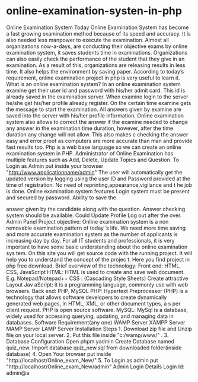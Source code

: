 # online-examination-systen-in-php
Online Examination System Today Online Examination System has become a fast growing examination method because of its speed and
 accuracy. It is also needed less manpower to execute the examination. Almost all organizations now-a-days, are conducting 
 their objective exams by online examination system, it saves students time in examinations. Organizations can also easily 
 check the performance of the student that they give in an examination. As a result of this, organizations are releasing 
 results in less time. It also helps the environment by saving paper. According to today’s requirement, online examination
 project in php is very useful to learn it.  What is an online examination system? In an online examination system examine 
 get their user id and password with his/her admit card. This id is already saved in the examination server. When examine 
 login to the server he/she get his/her profile already register. On the certain time examine gets the message to start 
 the examination. All answers given by examine are saved into the server with his/her profile information. Online examination 
 system also allows to correct the answer if the examine needed to change any answer in the examination time duration, however, 
 after the time duration any change will not allow. This also makes c checking the answer easy and error proof as computers are
 more accurate than man and provide fast results too. Php is a web base language so we can create an online examination system 
 in PHP.  Administrator of Online Examination has multiple features such as Add, Delete, Update Topics and Question. To Login 
 as Admin put inside your browser "http://www.applicationname/admin"  The user will automatically get the updated version by 
 logging using the user ID and Password provided at the time of registration. No need of reprinting,appearance,vigilance and t
 he job is done.  Online examination system features Login system must be present and secured by password. Ability to save the
 
 answer given by the candidate along with the question. Answer checking system should be available. Could Update Profile Log 
 out after the over. Admin Panel Project objective: Online examination system is a non removable examination pattern of today
 ’s life. We need more time saving and more accurate examination system as the number of applicants is increasing day by day. 
 For all IT students and professionals, it is very important to have some basic understanding about the online examination sys
 tem. On this site you will get source code with the running project. It will help you to understand the concept of the projec
 t. Here you find project in php free download.  Brief overview of the technology:      Front end: HTML, CSS, JavaScript  HTML:
 HTML is used to create and save web document. E.g. Notepad/Notepad++ CSS : (Cascading Style Sheets) Create attractive Layout Jav
 aScript: it is a programming language, commonly use with web browsers. Back end: PHP, MySQL  PHP: Hypertext Preprocessor (PHP) is
 a technology that allows software developers to create dynamically generated web pages, in HTML, XML, or other document types, a
 s per client request. PHP is open source software. MySQL: MySql is a database, widely used for accessing querying, updating, and 
 managing data in databases. Software Requirement(any one) WAMP Server XAMPP Server MAMP Server LAMP Server Installation Steps 1. 
 Download zip file and Unzip file on your local server. 2. Put this file inside "c:/wamp/www/" . 3. Database Configuration Open phpm
 yadmin Create Database named quiz_new. Import database quiz_new.sql from downloaded folder(inside database) 4. Open Your browser put
 inside "http://localhost/Online_exam_New/" 5. To Login as admin put "http://localhost/Online_exam_New/admin" Admin Login Details Login Id: admin@a
